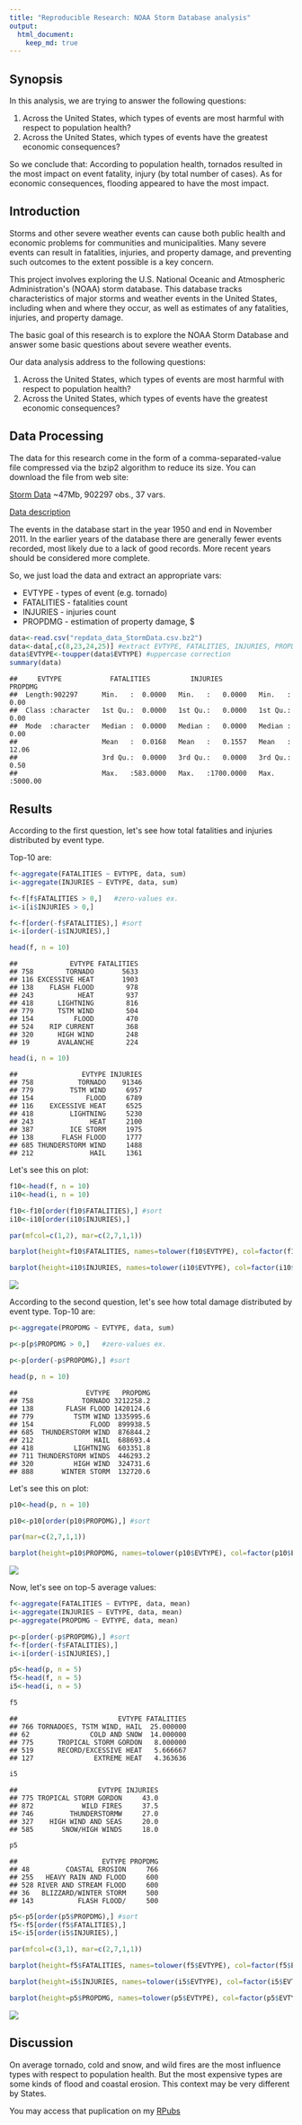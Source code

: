 ```yaml
---
title: "Reproducible Research: NOAA Storm Database analysis"
output: 
  html_document:
    keep_md: true
---
```


## Synopsis
In this analysis, we are trying to answer the following questions:
1. Across the United States, which types of events are most harmful with respect to population health?
2. Across the United States, which types of events have the greatest economic consequences?


So we conclude that:
According to population health, tornados resulted in the most impact on event fatality, injury (by total number of cases). As for economic consequences, flooding appeared to have the most impact.

## Introduction

Storms and other severe weather events can cause both public health and economic problems for communities and municipalities. Many severe events can result in fatalities, injuries, and property damage, and preventing such outcomes to the extent possible is a key concern.

This project involves exploring the U.S. National Oceanic and Atmospheric Administration's (NOAA) storm database. This database tracks characteristics of major storms and weather events in the United States, including when and where they occur, as well as estimates of any fatalities, injuries, and property damage.

The basic goal of this research is to explore the NOAA Storm Database and answer some basic questions about severe weather events.

Our data analysis address to the following questions:

1) Across the United States, which types of events are most harmful with respect to population health?
2) Across the United States, which types of events have the greatest economic consequences?


## Data Processing

The data for this research come in the form of a comma-separated-value file compressed via the bzip2 algorithm to reduce its size. You can download the file from web site:


[Storm Data](https://d396qusza40orc.cloudfront.net/repdata%2Fdata%2FStormData.csv.bz2) ~47Mb, 902297 obs., 37 vars.


[Data description](https://d396qusza40orc.cloudfront.net/repdata%2Fpeer2_doc%2Fpd01016005curr.pdf)


The events in the database start in the year 1950 and end in November 2011. In the earlier years of the database there are generally fewer events recorded, most likely due to a lack of good records. More recent years should be considered more complete.


So, we just load the data and extract an appropriate vars:


- EVTYPE - types of event (e.g. tornado)
- FATALITIES - fatalities count
- INJURIES - injuries count
- PROPDMG - estimation of property damage, $



```r
data<-read.csv("repdata_data_StormData.csv.bz2")
data<-data[,c(8,23,24,25)] #extract EVTYPE, FATALITIES, INJURIES, PROPDMG
data$EVTYPE<-toupper(data$EVTYPE) #uppercase correction
summary(data)
```

```
##     EVTYPE            FATALITIES          INJURIES            PROPDMG       
##  Length:902297      Min.   :  0.0000   Min.   :   0.0000   Min.   :   0.00  
##  Class :character   1st Qu.:  0.0000   1st Qu.:   0.0000   1st Qu.:   0.00  
##  Mode  :character   Median :  0.0000   Median :   0.0000   Median :   0.00  
##                     Mean   :  0.0168   Mean   :   0.1557   Mean   :  12.06  
##                     3rd Qu.:  0.0000   3rd Qu.:   0.0000   3rd Qu.:   0.50  
##                     Max.   :583.0000   Max.   :1700.0000   Max.   :5000.00
```


## Results


According to the first question, let's see how total fatalities and injuries distributed by event type. 


Top-10 are:

```r
f<-aggregate(FATALITIES ~ EVTYPE, data, sum)
i<-aggregate(INJURIES ~ EVTYPE, data, sum)

f<-f[f$FATALITIES > 0,]   #zero-values ex.
i<-i[i$INJURIES > 0,]

f<-f[order(-f$FATALITIES),] #sort
i<-i[order(-i$INJURIES),]

head(f, n = 10)
```

```
##             EVTYPE FATALITIES
## 758        TORNADO       5633
## 116 EXCESSIVE HEAT       1903
## 138    FLASH FLOOD        978
## 243           HEAT        937
## 418      LIGHTNING        816
## 779      TSTM WIND        504
## 154          FLOOD        470
## 524    RIP CURRENT        368
## 320      HIGH WIND        248
## 19       AVALANCHE        224
```

```r
head(i, n = 10)
```

```
##                EVTYPE INJURIES
## 758           TORNADO    91346
## 779         TSTM WIND     6957
## 154             FLOOD     6789
## 116    EXCESSIVE HEAT     6525
## 418         LIGHTNING     5230
## 243              HEAT     2100
## 387         ICE STORM     1975
## 138       FLASH FLOOD     1777
## 685 THUNDERSTORM WIND     1488
## 212              HAIL     1361
```

Let's see this on plot:


```r
f10<-head(f, n = 10)
i10<-head(i, n = 10)

f10<-f10[order(f10$FATALITIES),] #sort
i10<-i10[order(i10$INJURIES),]

par(mfcol=c(1,2), mar=c(2,7,1,1))

barplot(height=f10$FATALITIES, names=tolower(f10$EVTYPE), col=factor(f10$EVTYPE), horiz=T, las=1, main = "Total fatalities")

barplot(height=i10$INJURIES, names=tolower(i10$EVTYPE), col=factor(i10$EVTYPE), horiz=T, las=1, main = "Total injuries")
```

![](pa2_template_files/figure-html/unnamed-chunk-3-1.png)<!-- -->

According to the second question, let's see how total damage distributed by event type. 
Top-10 are:

```r
p<-aggregate(PROPDMG ~ EVTYPE, data, sum)

p<-p[p$PROPDMG > 0,]   #zero-values ex.

p<-p[order(-p$PROPDMG),] #sort

head(p, n = 10)
```

```
##                 EVTYPE   PROPDMG
## 758            TORNADO 3212258.2
## 138        FLASH FLOOD 1420124.6
## 779          TSTM WIND 1335995.6
## 154              FLOOD  899938.5
## 685  THUNDERSTORM WIND  876844.2
## 212               HAIL  688693.4
## 418          LIGHTNING  603351.8
## 711 THUNDERSTORM WINDS  446293.2
## 320          HIGH WIND  324731.6
## 888       WINTER STORM  132720.6
```

Let's see this on plot:


```r
p10<-head(p, n = 10)

p10<-p10[order(p10$PROPDMG),] #sort

par(mar=c(2,7,1,1))

barplot(height=p10$PROPDMG, names=tolower(p10$EVTYPE), col=factor(p10$EVTYPE), horiz=T, las=1, main = "Total property damage, $")
```

![](pa2_template_files/figure-html/unnamed-chunk-5-1.png)<!-- -->

Now, let's see on top-5 average values:


```r
f<-aggregate(FATALITIES ~ EVTYPE, data, mean)
i<-aggregate(INJURIES ~ EVTYPE, data, mean)
p<-aggregate(PROPDMG ~ EVTYPE, data, mean)

p<-p[order(-p$PROPDMG),] #sort
f<-f[order(-f$FATALITIES),] 
i<-i[order(-i$INJURIES),]

p5<-head(p, n = 5)
f5<-head(f, n = 5)
i5<-head(i, n = 5)

f5
```

```
##                         EVTYPE FATALITIES
## 766 TORNADOES, TSTM WIND, HAIL  25.000000
## 62               COLD AND SNOW  14.000000
## 775      TROPICAL STORM GORDON   8.000000
## 519      RECORD/EXCESSIVE HEAT   5.666667
## 127               EXTREME HEAT   4.363636
```

```r
i5
```

```
##                    EVTYPE INJURIES
## 775 TROPICAL STORM GORDON     43.0
## 872            WILD FIRES     37.5
## 746         THUNDERSTORMW     27.0
## 327    HIGH WIND AND SEAS     20.0
## 585       SNOW/HIGH WINDS     18.0
```

```r
p5
```

```
##                     EVTYPE PROPDMG
## 48         COASTAL EROSION     766
## 255   HEAVY RAIN AND FLOOD     600
## 528 RIVER AND STREAM FLOOD     600
## 36   BLIZZARD/WINTER STORM     500
## 143           FLASH FLOOD/     500
```

```r
p5<-p5[order(p5$PROPDMG),] #sort
f5<-f5[order(f5$FATALITIES),] 
i5<-i5[order(i5$INJURIES),]

par(mfcol=c(3,1), mar=c(2,7,1,1))

barplot(height=f5$FATALITIES, names=tolower(f5$EVTYPE), col=factor(f5$EVTYPE), horiz=T, las=1, main = "Average fatalities")

barplot(height=i5$INJURIES, names=tolower(i5$EVTYPE), col=factor(i5$EVTYPE), horiz=T, las=1, main = "Average injuries")

barplot(height=p5$PROPDMG, names=tolower(p5$EVTYPE), col=factor(p5$EVTYPE), horiz=T, las=1, main = "Average property damage, $")
```

![](pa2_template_files/figure-html/unnamed-chunk-6-1.png)<!-- -->

## Discussion


On average tornado, cold and snow, and wild fires are the most influence types with respect to population health. But the most expensive types are some kinds of flood and coastal erosion.
This context may be very different by States.


You may access that puplication on my [RPubs](https://rpubs.com/Ellariel/noaa)


